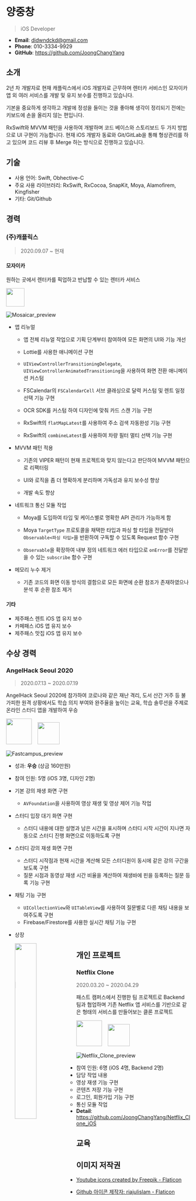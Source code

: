 # 양중창

> iOS Developer

- **Email**: didwndckd@gmail.com
- **Phone**: 010-3334-9929
- **GitHub**: https://github.com/JoongChangYang

## 소개

2년 차 개발자로 현재 캐플릭스에서 iOS 개발자로 근무하며 렌터카 서비스인 모자이카 앱 외 여러 서비스를 개발 및 유지 보수를 진행하고 있습니다.

기본을 중요하게 생각하고 개발에 정성을 들이는 것을 좋아해 생각이 정리되기 전에는 키보드에 손을 올리지 않는 편입니다.

RxSwift와 MVVM 패턴을 사용하여 개발하며 코드 베이스와 스토리보드 두 가지 방법으로 UI 구현이 가능합니다. 현재 iOS 개발자 동료와 Git/GitLab을 통해 형상관리를 하고 있으며 코드 리뷰 후 Merge 하는 방식으로 진행하고 있습니다.

## 기술

- 사용 언어: Swift, Obhective-C
- 주요 사용 라이브러리: RxSwift, RxCocoa, SnapKit, Moya, Alamofirem, Kingfisher
- 기타: Git/Github

## 경력

### (주)캐플릭스

> 2020.09.07 ~ 현재

#### 모자이카

원하는 곳에서 렌터카를 픽업하고 반납할 수 있는 렌터카 서비스

[<img src="Assets/icon_app_store_download.png" style=" height: 50px;"/>](https://apps.apple.com/kr/app/%EB%AA%A8%EC%9E%90%EC%9D%B4%EC%B9%B4-%EB%8B%A8%EA%B8%B0%EB%A0%8C%ED%8A%B8%EC%B9%B4-%EC%9E%A5%EA%B8%B0%EB%A0%8C%ED%84%B0%EC%B9%B4-%EC%9E%90%EB%8F%99%EC%B0%A8-%EA%B5%AC%EB%8F%85/id1529825302)

![Mosaicar_preview](Assets/Mosaicar_preview.png)

- 앱 리뉴얼
  
  - 앱 전체 리뉴얼 작업으로 기획 단계부터 참여하여 모든 화면의 UI와 기능 개선
  
  - Lottie를 사용한 애니메이션 구현
  
  - `UIViewControllerTransitioningDelegate`, `UIViewControllerAnimatedTransitioning`을 사용하여 화면 전환 애니메이션 커스텀
  - FSCalendar의 `FSCalendarCell` 서브 클래싱으로 달력 커스텀 및 렌트 일정 선택 기능 구현
  - OCR SDK를 커스텀 하여 디자인에 맞춰 카드 스캔 기능 구현
  - RxSwift의  `flatMapLatest`를 사용하여 주소 검색 자동완성 기능 구현
  - RxSwift의 `combineLatest`를 사용하여 차량 필터 멀티 선택 기능 구현
  
- MVVM 패턴 적용
  
  - 기존의 VIPER 패턴이 현재 프로젝트와 맞지 않는다고 판단하여 MVVM 패턴으로 리팩터링
  
  - UI와 로직을 좀 더 명확하게 분리하며 가독성과 유지 보수성 향상
  - 개발 속도 향상
  
- 네트워크 통신 모듈 작업

  - Moya를 도입하여 타입 및 케이스별로 명확한 API 관리가 가능하게 함

  - Moya `TargetType` 프로토콜을 채택한 타입과 파싱 할 타입을 전달받아 `Observable<파싱 타입>`을 반환하여 구독할 수 있도록 Request 함수 구현
  - `Observable`을 확장하여 내부 정의 네트워크 에러 타입으로 `onError`를 전달받을 수 있는 `subscribe` 함수 구현

- 메모리 누수 제거

  - 기존 코드의 화면 이동 방식의 결함으로 모든 화면에 순환 참조가 존재하였으나 분석 후 순환 참조 제거


#### 기타

- 제주패스 렌트 iOS 앱 유지 보수
- 카페패스 iOS 앱 유지 보수
- 제주패스 맛집 iOS 앱 유지 보수

## 수상 경력

### AngelHack Seoul 2020

> 2020.07.13 ~ 2020.07.19

AngelHack Seoul 2020에 참가하여 코로나와 같은 재난 격리, 도서 산간 거주 등 불가피한 원격 상황에서도 학습 의지 부여와 완주율을 높이는 교육, 학습 솔루션을 주제로 온라인 스터디 앱을 개발하여 우승

[<img src="Assets/icon_youtube.png" width=70px/>](https://www.youtube.com/watch?v=XIDqwjuPcsk)&nbsp;&nbsp;&nbsp;&nbsp;[<img src="Assets/icon_github.png" width=60px/>](https://github.com/JoongChangYang/AngelHack2020)

![Fastcampus_preview](Assets/Fastcampus_preview.png)

- 성과: **우승** (상금 160만원)

- 참여 인원: 5명 (iOS 3명, 디자인 2명)
  
- 기본 강의 재생 화면 구현

  - `AVFoundation`을 사용하여 영상 재생 및 영상 제어 기능 작업

- 스터디 입장 대기 화면 구현

  - 스터디 내용에 대한 설명과 남은 시간을 표시하며 스터디 시작 시간이 지나면 자동으로 스터디 진행 화면으로 이동하도록 구현

- 스터디 강의 재생 화면 구현

  - 스터디 시작점과 현재 시간을 계산해 모든 스터디원이 동시에 같은 강의 구간을 보도록 구현
  - 질문 시점과 동영상 재생 시간 비율을 계산하여 재생바에 핀을 등록하는 질문 등록 기능 구현

- 채팅 기능 구현

  - `UICollectionView`와 `UITableView`를 사용하여 질문별로 다른 채팅 내용을 보여주도록 구현
  - Firebase/Firestore를 사용한 실시간 채팅 기능 구현

- 상장

  <img src="Assets/Angelhack2020.jpeg" style="float: left; width:35%;"/>



## 개인 프로젝트

### Netflix Clone

> 2020.03.20 ~ 2020.04.29

패스트 캠퍼스에서 진행한 팀 프로젝트로 Backend 팀과 협업하며 기존 Netflix 앱 서비스를 기반으로 같은 형태의 서비스를 만들어보는 클론 프로젝트

[<img src="Assets/icon_youtube.png" width=70px/>](https://www.youtube.com/watch?v=qguomgFr5IQ)&nbsp;&nbsp;&nbsp;&nbsp;[<img src="Assets/icon_github.png" width=60px/>](https://github.com/FC-NETFLEX/Netflix_Clone_iOS)

![Netflix_Clone_preview](Assets/Netflix_Clone_preview.png)

- 참여 인원: 6명 (iOS 4명, Backend 2명)
- 담당 작업 내용
  - 영상 재생 기능 구현
  - 콘텐츠 저장 기능 구현
  - 로그인, 회원가입 기능 구현
  - 통신 모듈 작업
- **Detail**: https://github.com/JoongChangYang/Netflix_Clone_iOS

## 교육

## 이미지 저작권

- <a href="https://www.flaticon.com/free-icons/youtube" title="youtube icons">Youtube icons created by Freepik - Flaticon</a>

- <a href="https://www.flaticon.com/kr/free-icons/github" title="github 아이콘">Github 아이콘  제작자: riajulislam - Flaticon</a>

